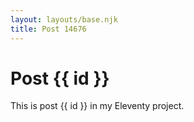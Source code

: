 ```yaml
---
layout: layouts/base.njk
title: Post 14676
---
```


# Post {{ id }}

This is post {{ id }} in my Eleventy project.
